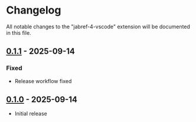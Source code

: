 # Changelog

All notable changes to the "jabref-4-vscode" extension will be documented in this file.

## [0.1.1] - 2025-09-14

### Fixed

- Release workflow fixed

## [0.1.0] - 2025-09-14

- Initial release

[0.1.1]: https://github.com/JabRef/lsp-vscode-extension/compare/0.1.0...0.1.1
[0.1.0]: https://github.com/JabRef/lsp-vscode-extension/releases/tag/0.1.0
